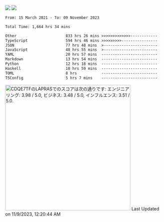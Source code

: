 <div>
  <img src="https://github-readme-stats.vercel.app/api?username=naporin0624&count_private=true&show_icons=true" />
  <img src="https://github-readme-stats.vercel.app/api/top-langs/?username=naporin0624&layout=compact&hide=css" />
  <!--START_SECTION:waka-->

```txt
From: 15 March 2021 - To: 09 November 2023

Total Time: 1,664 hrs 34 mins

Other                      833 hrs 26 mins >>>>>>>>>>>>>------------   50.07 %
TypeScript                 594 hrs 46 mins >>>>>>>>>----------------   35.73 %
JSON                       77 hrs 48 mins  >------------------------   04.67 %
JavaScript                 48 hrs 55 mins  >------------------------   02.94 %
YAML                       20 hrs 57 mins  -------------------------   01.26 %
Markdown                   13 hrs 54 mins  -------------------------   00.84 %
Python                     12 hrs 18 mins  -------------------------   00.74 %
Haskell                    10 hrs 59 mins  -------------------------   00.66 %
TOML                       8 hrs           -------------------------   00.48 %
TSConfig                   5 hrs 7 mins    -------------------------   00.31 %
```

<!--END_SECTION:waka-->
  
  <!--START_SECTION:lapras-card-->
<p ><a href="https://lapras.com/public/CDQE7TF" target="_blank" rel="noopener noreferrer"><img alt="CDQE7TFのLAPRASでのスコアは次の通りです: エンジニアリング: 3.98 / 5.0, ビジネス: 3.48 / 5.0, インフルエンス: 3.51 / 5.0." src="https://lapras-card-generator.vercel.app/api/svg?e=3.98&b=3.48&i=3.51&b1=%23232323&b2=%236d6d6d&i1=%23212121&i2=%23818181&l=ja" width="400" ></a>  
Last Updated on 11/9/2023, 12:20:44 AM</p>
<!--END_SECTION:lapras-card-->
</div>
